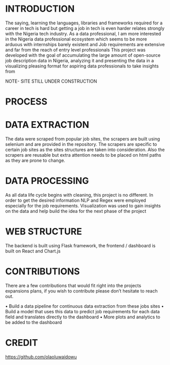 # INTRODUCTION
The saying, learning the languages, libraries and frameworks required for a career in tech is hard but getting a job in tech is even harder relates strongly with the Nigeria tech industry. As a data professional, I am more interested in the Nigeria data professional ecosystem which seems to be more arduous with internships barely existent and Job requirements are extensive and far from the reach of entry level professionals
This project was developed with the goal of accumulating the large amount of open-source job description data in Nigeria, analyzing it and presenting the data in a visualizing pleasing format for aspiring data professionals to take insights from

NOTE- SITE STILL UNDER CONSTRUCTION

# PROCESS
# DATA EXTRACTION
The data were scraped from popular job sites, the scrapers are built using selenium and are provided in the repository. The scrapers are specific to certain job sites as the sites structures are taken into consideration. Also the scrapers are reusable but extra attention needs to be placed on html paths as they are prone to change.
# DATA PROCESSING 
As all data life cycle begins with cleaning, this project is no different. In order to get the desired information NLP and Regex were employed especially for the job requirements. Visualization was used to gain insights on the data and help build the idea for the next phase of the project
# WEB STRUCTURE
The backend is built using Flask framework, the frontend / dashboard is built on React and Chart.js
# CONTRIBUTIONS
There are a few contributions that would fit right into the projects expansions plans, if you wish to contribute please don’t hesitate to reach out. 

 •	Build a data pipeline for continuous data extraction from these jobs sites
 •	Build a model that uses this data to predict job requirements for each data field and translates directly to the dashboard
 •	More plots and analytics to be added to the dashboard
# CREDIT
https://github.com/olaoluwaidowu

